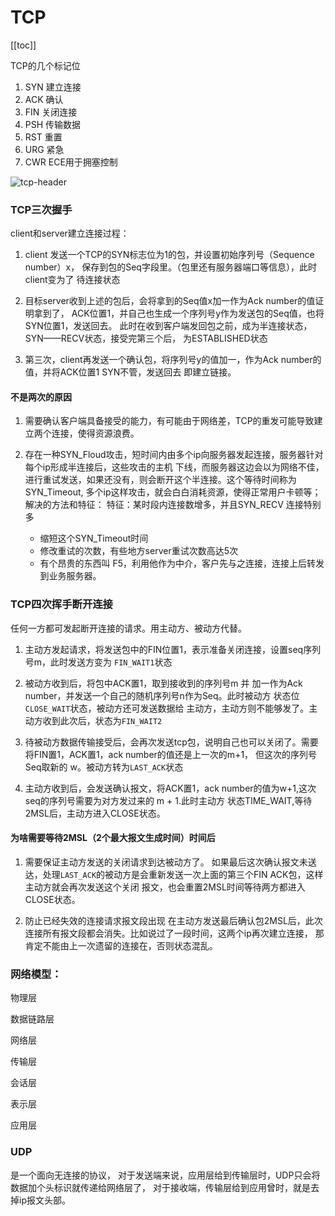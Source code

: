 
# TCP

[[toc]]

TCP的几个标记位
1. SYN 建立连接
2. ACK 确认
3. FIN 关闭连接
4. PSH 传输数据
5. RST 重置
6. URG 紧急
7. CWR ECE用于拥塞控制

![tcp-header](./tcp-header.png)

### TCP三次握手
client和server建立连接过程：
1. client 发送一个TCP的SYN标志位为1的包，并设置初始序列号（Sequence number）x，
保存到包的Seq字段里。（包里还有服务器端口等信息），此时client变为了
   待连接状态
   
2. 目标server收到上述的包后，会将拿到的Seq值x加一作为Ack number的值证明拿到了，
ACK位置1，并自己也生成一个序列号y作为发送包的Seq值，也将SYN位置1，发送回去。
   此时在收到客户端发回包之前，成为半连接状态，SYN——RECV状态，接受完第三个后，
   为ESTABLISHED状态
   
3. 第三次，client再发送一个确认包，将序列号y的值加一，作为Ack number的值，并将ACK位置1
SYN不管，发送回去 即建立链接。
   
#### 不是两次的原因
1. 需要确认客户端具备接受的能力，有可能由于网络差，TCP的重发可能导致建立两个连接，使得资源浪费。
   
2. 存在一种SYN_Floud攻击，短时间内由多个ip向服务器发起连接，服务器针对每个ip形成半连接后，这些攻击的主机
下线，而服务器这边会以为网络不佳，进行重试发送，如果还没有，则会断开这个半连接。这个等待时间称为SYN_Timeout,
   多个ip这样攻击，就会白白消耗资源，使得正常用户卡顿等；
   解决的方法和特征：
   特征：某时段内连接数增多，并且SYN_RECV 连接特别多 

   - 缩短这个SYN_Timeout时间
   - 修改重试的次数，有些地方server重试次数高达5次
   - 有个昂贵的东西叫 F5，利用他作为中介，客户先与之连接，连接上后转发到业务服务器。
    
### TCP四次挥手断开连接
任何一方都可发起断开连接的请求。用主动方、被动方代替。
1. 主动方发起请求，将发送包中的FIN位置1，表示准备关闭连接，设置seq序列号m，此时发送方变为 `FIN_WAIT1`状态
   
2. 被动方收到后，将包中ACK置1，取到接收到的序列号m 并 加一作为Ack number，并发送一个自己的随机序列号n作为Seq。此时被动方
状态位`CLOSE_WAIT`状态，被动方还可发送数据给 主动方，主动方则不能够发了。主动方收到此次后，状态为`FIN_WAIT2`
   
3. 待被动方数据传输接受后，会再次发送tcp包，说明自己也可以关闭了。需要将FIN置1，ACK置1，ack number的值还是上一次的m+1，
   但这次的序列号Seq取新的 w。被动方转为`LAST_ACK`状态
   
4. 主动方收到后，会发送确认报文，将ACK置1，ack number的值为w+1,这次seq的序列号需要为对方发过来的 m + 1.此时主动方
状态TIME_WAIT,等待2MSL后，主动方进入CLOSE状态。
   
#### 为啥需要等待2MSL（2个最大报文生成时间）时间后
1. 需要保证主动方发送的关闭请求到达被动方了。
如果最后这次确认报文未送达，处理`LAST_ACK`的被动方是会重新发送一次上面的第三个FIN ACK包，这样主动方就会再次发送这个关闭
   报文，也会重置2MSL时间等待两方都进入CLOSE状态。
   
2. 防止已经失效的连接请求报文段出现
在主动方发送最后确认包2MSL后，此次连接所有报文段都会消失。比如说过了一段时间，这两个ip再次建立连接，
   那肯定不能由上一次遗留的连接在，否则状态混乱。
   
### 网络模型：
物理层

数据链路层

网络层

传输层

会话层

表示层

应用层

### UDP
是一个面向无连接的协议，
对于发送端来说，应用层给到传输层时，UDP只会将数据加个头标识就传递给网络层了，
对于接收端，传输层给到应用曾时，就是去掉ip报文头部。